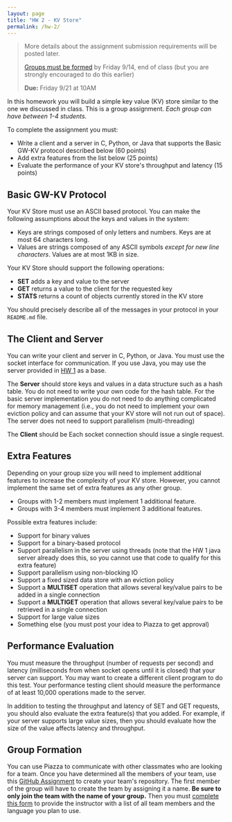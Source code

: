 ```yaml
---
layout: page
title: "HW 2 - KV Store"
permalink: /hw-2/
---
```


> More details about the assignment submission requirements will be posted later.
>
> [Groups must be formed](https://goo.gl/forms/DZfJWKGZW5Z5x3kw1) by Friday 9/14, end of class (but you are strongly encouraged to do this earlier)
>
> **Due:** Friday 9/21 at 10AM

In this homework you will build a simple key value (KV) store similar to the one we discussed in class. This is a group assignment.  *Each group can have between 1-4 students.*

To complete the assignment you must:
 - Write a client and a server in C, Python, or Java that supports the Basic GW-KV protocol described below (60 points)
 - Add extra features from the list below (25 points)
 - Evaluate the performance of your KV store's throughput and latency (15 points)

## Basic GW-KV Protocol  
Your KV Store must use an ASCII based protocol. You can make the following assumptions about the keys and values in the system:
 - Keys are strings composed of only letters and numbers. Keys are at most 64 characters long.
 - Values are strings composed of any ASCII symbols *except for new line characters*. Values are at most 1KB in size.

Your KV Store should support the following operations:
 - **SET** adds a key and value to the server
 - **GET** returns a value to the client for the requested key
 - **STATS** returns a count of objects currently stored in the KV store

You should precisely describe all of the messages in your protocol in your `README.md` file.  

## The Client and Server
You can write your client and server in C, Python, or Java. You must use the socket interface for communication.  If you use Java, you may use the server provided in [HW 1](/hw-1/) as a base.

The **Server** should store keys and values in a data structure such as a hash table. You do not need to write your own code for the hash table. For the basic server implementation you do not need to do anything complicated for memory management (i.e., you do not need to implement your own eviction policy and can assume that your KV store will not run out of space). The server does not need to support parallelism (multi-threading)

The **Client** should be
Each socket connection should issue a single request.

## Extra Features
Depending on your group size you will need to implement additional features to increase the complexity of your KV store. However, you cannot implement the same set of extra features as any other group.
 - Groups with 1-2 members must implement 1 additional feature.
 - Groups with 3-4 members must implement 3 additional features.

Possible extra features include:
 - Support for binary values
 - Support for a binary-based protocol
 - Support parallelism in the server using threads (note that the HW 1 java server already does this, so you cannot use that code to qualify for this extra feature)
 - Support parallelism using non-blocking IO
 - Support a fixed sized data store with an eviction policy
 - Support a **MULTISET** operation that allows several key/value pairs to be added in a single connection
 - Support a **MULTIGET** operation that allows several key/value pairs to be retrieved in a single connection
 - Support for large value sizes
 - Something else (you must post your idea to Piazza to get approval)

## Performance Evaluation
You must measure the throughput (number of requests per second) and latency (milliseconds from when socket opens until it is closed) that your server can support. You may want to create a different client program to do this test. Your performance testing client should measure the performance of at least 10,000 operations made to the server.

In addition to testing the throughput and latency of SET and GET requests, you should also evaluate the extra feature(s) that you added.  For example, if your server supports large value sizes, then you should evaluate how the size of the value affects latency and throughput.

## Group Formation
You can use Piazza to communicate with other classmates who are looking for a team. Once you have determined all the members of your team, use this [GitHub Assignment](https://classroom.github.com/g/0qCvkCHk) to create your team's repository. The first member of the group will have to create the team by assigning it a name. **Be sure to only join the team with the name of your group.** Then you must [complete this form](https://goo.gl/forms/DZfJWKGZW5Z5x3kw1) to provide the instructor with a list of all team members and the language you plan to use.

